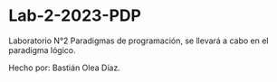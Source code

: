 # Lab-2-2023-PDP
Laboratorio N°2 Paradigmas de programación, se llevará a cabo en el paradigma lógico.

Hecho por: Bastián Olea Díaz.